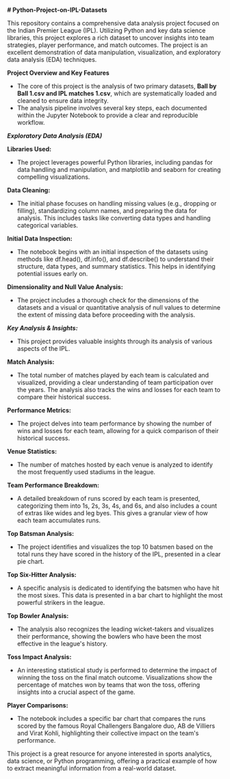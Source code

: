 ****# Python-Project-on-IPL-Datasets****

This repository contains a comprehensive data analysis project focused on the Indian Premier League (IPL). Utilizing Python and key data science libraries, this project explores a rich dataset to uncover insights into team strategies, player performance, and match outcomes. The project is an excellent demonstration of data manipulation, visualization, and exploratory data analysis (EDA) techniques.

**Project Overview and Key Features**
- The core of this project is the analysis of two primary datasets, **Ball by Ball 1.csv and IPL matches 1.csv**, which are systematically loaded and cleaned to ensure data integrity.
- The analysis pipeline involves several key steps, each documented within the Jupyter Notebook to provide a clear and reproducible workflow.

_**Exploratory Data Analysis (EDA)**_

**Libraries Used:** 
- The project leverages powerful Python libraries, including pandas for data handling and manipulation, and matplotlib and seaborn for creating compelling visualizations.

**Data Cleaning:**
- The initial phase focuses on handling missing values (e.g., dropping or filling), standardizing column names, and preparing the data for analysis. This includes tasks like converting data types and handling categorical variables.
  
**Initial Data Inspection:** 
- The notebook begins with an initial inspection of the datasets using methods like df.head(), df.info(), and df.describe() to understand their structure, data types, and summary statistics. This helps in identifying potential issues early on.

**Dimensionality and Null Value Analysis:**
- The project includes a thorough check for the dimensions of the datasets and a visual or quantitative analysis of null values to determine the extent of missing data before proceeding with the analysis.

_**Key Analysis & Insights:**_
- This project provides valuable insights through its analysis of various aspects of the IPL.

**Match Analysis:**
- The total number of matches played by each team is calculated and visualized, providing a clear understanding of team participation over the years. The analysis also tracks the wins and losses for each team to compare their historical success.

**Performance Metrics:** 
- The project delves into team performance by showing the number of wins and losses for each team, allowing for a quick comparison of their historical success.

**Venue Statistics:** 
- The number of matches hosted by each venue is analyzed to identify the most frequently used stadiums in the league.

**Team Performance Breakdown:** 
- A detailed breakdown of runs scored by each team is presented, categorizing them into 1s, 2s, 3s, 4s, and 6s, and also includes a count of extras like wides and leg byes. This gives a granular view of how each team accumulates runs.

**Top Batsman Analysis:**
- The project identifies and visualizes the top 10 batsmen based on the total runs they have scored in the history of the IPL, presented in a clear pie chart.

**Top Six-Hitter Analysis:** 
- A specific analysis is dedicated to identifying the batsmen who have hit the most sixes. This data is presented in a bar chart to highlight the most powerful strikers in the league.

**Top Bowler Analysis:**
- The analysis also recognizes the leading wicket-takers and visualizes their performance, showing the bowlers who have been the most effective in the league's history.

**Toss Impact Analysis:** 
- An interesting statistical study is performed to determine the impact of winning the toss on the final match outcome. Visualizations show the percentage of matches won by teams that won the toss, offering insights into a crucial aspect of the game.

**Player Comparisons:** 
- The notebook includes a specific bar chart that compares the runs scored by the famous Royal Challengers Bangalore duo, AB de Villiers and Virat Kohli, highlighting their collective impact on the team's performance.

This project is a great resource for anyone interested in sports analytics, data science, or Python programming, offering a practical example of how to extract meaningful information from a real-world dataset.
